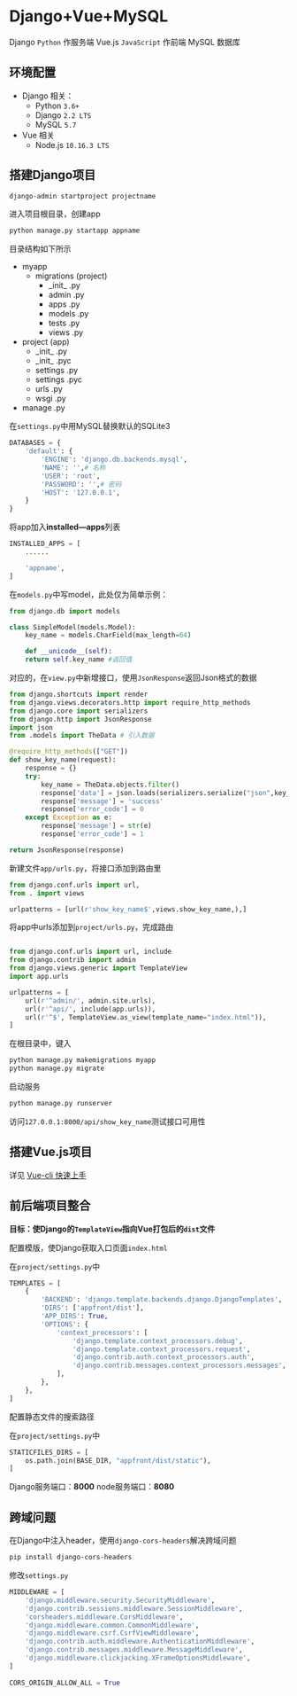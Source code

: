 # Django+Vue+MySQL

Django `Python` 作服务端
Vue.js `JavaScript` 作前端
MySQL 数据库

## 环境配置

* Django 相关：
  * Python `3.6+`
  * Django `2.2 LTS`
  * MySQL `5.7`
* Vue 相关
  * Node.js `10.16.3 LTS`

## 搭建Django项目

```bash
django-admin startproject projectname
```

进入项目根目录，创建app

```bash
python manage.py startapp appname
```

目录结构如下所示

* myapp
    * migrations (project)
      * \_init\_ .py
      * admin .py
      * apps .py
      * models .py
      * tests .py
      * views .py
* project (app)
    * \_init\_ .py
    * \_init\_ .pyc
    * settings .py
    * settings .pyc
    * urls .py
    * wsgi .py
* manage .py

在`settings.py`中用MySQL替换默认的SQLite3

```py
DATABASES = {
    'default': {
        'ENGINE': 'django.db.backends.mysql',
        'NAME': '',# 名称
        'USER': 'root',
        'PASSWORD': '',# 密码
        'HOST': '127.0.0.1',
    }
}
```

将app加入**installed—apps**列表

```py
INSTALLED_APPS = [
    ......

    'appname',
]
```

在`models.py`中写model，此处仅为简单示例：

```py
from django.db import models

class SimpleModel(models.Model):
    key_name = models.CharField(max_length=64)

    def __unicode__(self):
    return self.key_name #返回值
```

对应的，在`view.py`中新增接口，使用`JsonResponse`返回Json格式的数据

```py
from django.shortcuts import render
from django.views.decorators.http import require_http_methods
from django.core import serializers
from django.http import JsonResponse
import json
from .models import TheData # 引入数据

@require_http_methods(["GET"])
def show_key_name(request):
    response = {}
    try:
        key_name = TheData.objects.filter()
        response['data'] = json.loads(serializers.serialize("json",key_name))
        response['message'] = 'success'
        response['error_code'] = 0
    except Exception as e:
        response['message'] = str(e)
        response['error_code'] = 1

return JsonResponse(response)
```

新建文件`app/urls.py`，将接口添加到路由里

```py
from django.conf.urls import url,
from . import views

urlpatterns = [url(r'show_key_name$',views.show_key_name,),]
```

将app中urls添加到`project/urls.py`，完成路由

```py

from django.conf.urls import url, include
from django.contrib import admin
from django.views.generic import TemplateView
import app.urls

urlpatterns = [
    url(r'^admin/', admin.site.urls),
    url(r'^api/', include(app.urls)),
    url(r'^$', TemplateView.as_view(template_name="index.html")),
]
```

在根目录中，键入

```bash
python manage.py makemigrations myapp
python manage.py migrate
```

启动服务

```bash
python manage.py runserver
```

访问`127.0.0.1:8000/api/show_key_name`测试接口可用性

## 搭建Vue.js项目

详见 [Vue-cli 快速上手](http://www.callmelare.cn/blog/index.php/archives/19/)

## 前后端项目整合

**目标：使Django的`TemplateView`指向Vue打包后的`dist`文件**

配置模版，使Django获取入口页面`index.html`

在`project/settings.py`中

```py
TEMPLATES = [
    {
        'BACKEND': 'django.template.backends.django.DjangoTemplates',
        'DIRS': ['appfront/dist'],
        'APP_DIRS': True,
        'OPTIONS': {
            'context_processors': [
                'django.template.context_processors.debug',
                'django.template.context_processors.request',
                'django.contrib.auth.context_processors.auth',
                'django.contrib.messages.context_processors.messages',
            ],
        },
    },
]
```

配置静态文件的搜索路径

在`project/settings.py`中

```py
STATICFILES_DIRS = [
    os.path.join(BASE_DIR, "appfront/dist/static"),
]
```

Django服务端口：**8000**
node服务端口：**8080**


## 跨域问题

在Django中注入header，使用`django-cors-headers`解决跨域问题

```bash
pip install django-cors-headers
```

修改`settings.py`

```py
MIDDLEWARE = [
    'django.middleware.security.SecurityMiddleware',
    'django.contrib.sessions.middleware.SessionMiddleware',
    'corsheaders.middleware.CorsMiddleware',
    'django.middleware.common.CommonMiddleware',
    'django.middleware.csrf.CsrfViewMiddleware',
    'django.contrib.auth.middleware.AuthenticationMiddleware',
    'django.contrib.messages.middleware.MessageMiddleware',
    'django.middleware.clickjacking.XFrameOptionsMiddleware',
]
 
CORS_ORIGIN_ALLOW_ALL = True
```
